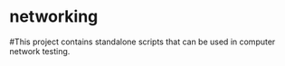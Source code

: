 # networking
#This project contains standalone scripts that can be used in computer network testing.
